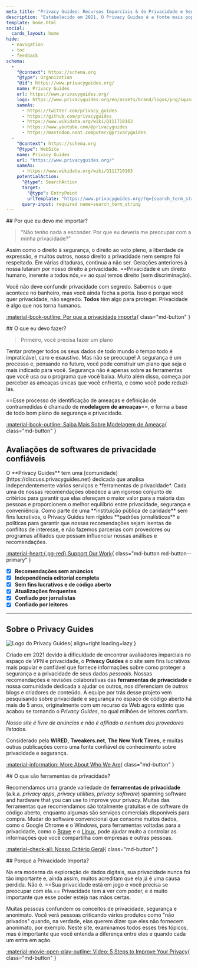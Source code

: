 ```yaml
---
meta_title: "Privacy Guides: Recursos Imparciais & de Privacidade e Segurança"
description: "Estabelecido em 2021, O Privacy Guides é a fonte mais popular & e confiável para encontrar ferramentas de privacidade e para aprender sobre como proteger sua vida digital."
template: home.html
social:
  cards_layout: home
hide:
  - navigation
  - toc
  - feedback
schema:
  - 
    "@context": https://schema.org
    "@type": Organization
    "@id": https://www.privacyguides.org/
    name: Privacy Guides
    url: https://www.privacyguides.org/
    logo: https://www.privacyguides.org/en/assets/brand/logos/png/square/pg-yellow.png
    sameAs:
      - https://twitter.com/privacy_guides
      - https://github.com/privacyguides
      - https://www.wikidata.org/wiki/Q111710163
      - https://www.youtube.com/@privacyguides
      - https://mastodon.neat.computer/@privacyguides
  - 
    "@context": https://schema.org
    "@type": WebSite
    name: Privacy Guides
    url: "https://www.privacyguides.org/"
    sameAs:
      - https://www.wikidata.org/wiki/Q111710163
    potentialAction:
      "@type": SearchAction
      target:
        "@type": EntryPoint
        urlTemplate: "https://www.privacyguides.org/?q={search_term_string}"
      query-input: required name=search_term_string
---
```


<!-- markdownlint-disable -->
<div class="grid" markdown>
<div markdown>
## Por que eu devo me importar?

> "Não tenho nada a esconder. Por que eu deveria me preocupar com a minha privacidade?”

Assim como o direito à segurança, o direito ao voto pleno, a liberdade de expressão, e muitos outros, nosso direito a privacidade nem sempre foi respeitado. Em várias ditaduras, continua a não ser. Gerações anteriores à nossa lutaram por nosso direito à privacidade. ==Privacidade é um direito humano, inerente a todos nós,== ao qual temos direito (sem discriminação).

Você não deve confundir privacidade com segredo. Sabemos o que acontece no banheiro, mas você ainda fecha a porta. Isso é porque você quer privacidade, não segredo. **Todos** têm algo para proteger. Privacidade é algo que nos torna humanos.

[:material-book-outline: Por que a privacidade importa](basics/why-privacy-matters.md){ class="md-button" }
</div>

<div markdown>
## O que eu devo fazer?

> Primeiro, você precisa fazer um plano

Tentar proteger todos os seus dados de todo mundo o tempo todo é impraticável, caro e exaustivo. Mas não se preocupe! A segurança é um processo e, pensando no futuro, você pode construir um plano que seja o mais indicado para você. Segurança não é apenas sobre as ferramentas que você usa ou o programa que você baixa. Muito além disso, começa por perceber as ameaças únicas que você enfrenta, e como você pode reduzi-las.

==Esse processo de identificação de ameaças e definição de contramedidas é chamado de **modelagem de ameaças**==, e forma a base de todo bom plano de segurança e privacidade.

[:material-book-outline: Saiba Mais Sobre Modelagem de Ameaça](basics/threat-modeling.md){ class="md-button" }
</div>
</div>

## Avaliações de softwares de privacidade confiáveis

<div class="grid" markdown>

<div markdown>
O **Privacy Guides** tem uma [comunidade](https://discuss.privacyguides.net) dedicada que analisa independentemente vários serviços e *ferramentas de privacidade*. Cada uma de nossas recomendações obedece a um rigoroso conjunto de critérios para garantir que elas ofereçam o maior valor para a maioria das pessoas e proporcionem o melhor equilíbrio entre privacidade, segurança e conveniência. Como parte de uma **instituição pública de caridade** sem fins lucrativos, o Privacy Guides tem rígidos **padrões jornalísticos** e políticas para garantir que nossas recomendações sejam isentas de conflitos de interesse, e não fazemos parcerias com provedores ou programas afiliados que possam influenciar nossas análises e recomendações.

[:material-heart:{.pg-red} Support Our Work](about/donate.md){ class="md-button md-button--primary" }

</div>

- [x] **Recomendações sem anúncios**
- [x] **Independência editorial completa**
- [x] **Sem fins lucrativos e de código aberto**
- [x] **Atualizações frequentes**
- [x] **Confiado por jornalistas**
- [x] **Confiado por leitores**

</div>

---

## Sobre o Privacy Guides

![Logo do Privacy Guides](assets/brand/logos/png/square/pg-yellow.png){ align=right loading=lazy }

Criado em 2021 devido à dificuldade de encontrar avaliadores imparciais no espaço de VPN e privacidade, o **Privacy Guides** é o site sem fins lucrativos mais popular e confiável que fornece informações sobre como proteger a segurança e a privacidade de seus dados *pessoais*. Nossas recomendações e revisões colaborativas das **ferramentas de privacidade** e nossa comunidade dedicada a ajudar os outros, nos diferenciam de outros blogs e criadores de conteúdo. A equipe por trás desse projeto vem pesquisando sobre privacidade e segurança no espaço de código aberto há mais de 5 anos, originalmente com um recurso da Web agora extinto que acabou se tornando o *Privacy Guides*, no qual milhões de leitores confiam.

*Nosso site é livre de anúncios e não é afiliado a nenhum dos provedores listados.*

Considerado pela **WIRED**, **Tweakers.net**, **The New York Times**, e muitas outras publicações como uma fonte confiável de conhecimento sobre privacidade e segurança.

[:material-information: More About Who We Are](about.md){ class="md-button" }

<div class="grid" markdown>
<div markdown>
## O que são ferramentas de privacidade?

Recomendamos uma grande variedade de **ferramentas de privacidade** (a.k.a. *privacy apps*, *privacy utilities*, *privacy software*) spanning software and hardware that you can use to improve your privacy. Muitas das ferramentas que recomendamos são totalmente gratuitas e de software de código aberto, enquanto algumas são serviços comerciais disponíveis para compra. Mudar do software convencional que consome muitos dados, como o Google Chrome e o Windows, para ferramentas voltadas para a privacidade, como o [Brave](desktop-browsers.md#brave) e o [Linux](desktop.md), pode ajudar muito a controlar as informações que você compartilha com empresas e outras pessoas.

[:material-check-all: Nosso Critério Geral](about/criteria.md){ class="md-button" }
</div>

<div markdown>
## Porque a Privacidade Importa?

Na era moderna da exploração de dados digitais, sua privacidade nunca foi tão importante e, ainda assim, muitos acreditam que ela já é uma causa perdida. Não é. ==Sua privacidade está em jogo e você precisa se preocupar com ela.== Privacidade tem a ver com poder, e é muito importante que esse poder esteja nas mãos certas.

Muitas pessoas confundem os conceitos de privacidade, segurança e anonimato. Você verá pessoas criticando vários produtos como "não privados" quando, na verdade, elas querem dizer que eles não fornecem anonimato, por exemplo. Neste site, examinamos todos esses três tópicos, mas é importante que você entenda a diferença entre eles e quando cada um entra em ação.

[:material-movie-open-play-outline: Video: 5 Steps to Improve Your Privacy](https://www.privacyguides.org/videos/2025/02/14/5-easy-steps-to-protect-yourself-online/){ class="md-button" }
</div>
</div>
